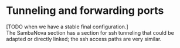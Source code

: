 # Tunneling and  forwarding ports
[TODO when we have a stable final configuration.]<br>
The SambaNova section has a section for ssh tunneling that could be adapted or directly linked; the ssh access paths are very similar.<br>


